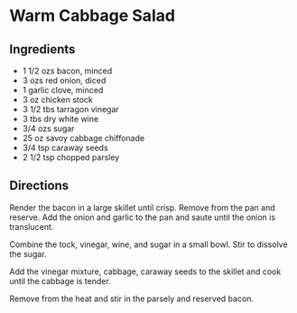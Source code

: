 # Warm Cabbage Salad 

## Ingredients

- 1 1/2 ozs bacon, minced
- 3 ozs red onion, diced
- 1 garlic clove, minced
- 3 oz chicken stock
- 3 1/2 tbs tarragon vinegar
- 3 tbs dry white wine
- 3/4 ozs sugar
- 25 oz savoy cabbage chiffonade
- 3/4 tsp caraway seeds
- 2 1/2 tsp chopped parsley

## Directions

Render the bacon in a large skillet until crisp. Remove from the pan and reserve. Add the onion and garlic to the pan and saute until the onion is translucent.  
  
 Combine the tock, vinegar, wine, and sugar in a small bowl. Stir to dissolve the sugar.  
  
 Add the vinegar mixture, cabbage, caraway seeds to the skillet and cook until the cabbage is tender.   
  
 Remove from the heat and stir in the parsely and reserved bacon.

